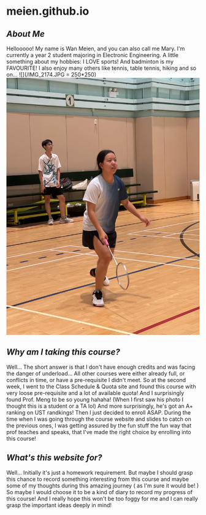 # meien.github.io
## _About Me_
  Hellooooo! My name is Wan Meien, and you can also call me Mary. I'm currently a year 2 student majoring in Electronic Engineering. 
  A little something about my hobbies: I LOVE sports! And badminton is my FAVOURITE! I also enjoy many others like tennis, table tennis, hiking and so on...
![](/IMG_2174.JPG = 250*250)
![](/IMG_5668.JPG)

  

## _Why am I taking this course?_
  Well... The short answer is that I don't have enough credits and was facing the danger of underload... All other courses were either already full, or conflicts in time, or have a pre-requisite I didn't meet.
  So at the second week, I went to the Class Schedule & Quota site and found this course with very loose pre-requisite and a lot of available quota! And I surprisingly found Prof. Meng to be so young hahaha! (When I first saw his photo I thought this is a student or a TA lol)  And more surprisingly, he's got an A+ ranking on UST randkings!
  Then I just decided to enroll ASAP. 
  During the time when I was going through the course website and slides to catch on the previous ones, I was getting assured by the fun stuff the fun way that prof teaches and speaks, that I've made the right choice by enrolling into this course!

## _What's this website for?_
  Well... Initially it's just a homework requirement. But maybe I should grasp this chance to record something interesting from this course and maybe some of my thoughts during this amazing journey ( as I'm sure it would be! )
  So maybe I would choose it to be a kind of diary to record my progress of this course!
  And I really hope this won't be too foggy for me and I can really grasp the important ideas deeply in mind!
